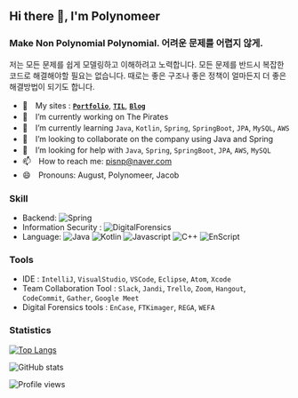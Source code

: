 <!--
**Polynomeer/Polynomeer** is a ✨ _special_ ✨ repository because its `README.md` (this file) appears on your GitHub profile.
-->

## Hi there 👋, I'm Polynomeer
### Make Non Polynomial Polynomial. 어려운 문제를 어렵지 않게.

저는 모든 문제를 쉽게 모델링하고 이해하려고 노력합니다. 모든 문제를 반드시 복잡한 코드로 해결해야할 필요는 없습니다. 때로는 좋은 구조나 좋은 정책이 얼마든지 더 좋은 해결방법이 되기도 합니다.

- 📜　My sites : [**`Portfolio`**](https://amplified-apple-303.notion.site/130c9d7b5e554a4b86991428800cd611), [**`TIL`**](https://polynomeer.github.io/), [**`Blog`**](https://velog.io/@polynomeer)
- 💼　I’m currently working on The Pirates
- 🌱　I’m currently learning `Java`, `Kotlin`, `Spring`, `SpringBoot`, `JPA`, `MySQL`, `AWS`
- 👥　I’m looking to collaborate on the company using Java and Spring 
- 🤔　I’m looking for help with `Java`, `Spring`, `SpringBoot`, `JPA`, `AWS`, `MySQL`
- 📫　How to reach me: pisnp@naver.com 
- 😄　Pronouns: August, Polynomeer, Jacob

### Skill

- Backend: ![Spring](https://img.shields.io/badge/Spring%20-%236DB33F.svg?&style=flat&logo=spring&logoColor=white)
- Information Security : ![DigitalForensics](https://img.shields.io/badge/-Digital%20Forensics-blue)
- Language: ![Java](https://img.shields.io/badge/Java-%23ED8B00.svg?&style=flat&logo=java&logoColor=white) ![Kotlin](https://img.shields.io/badge/-Kotlin-orange) ![Javascript](https://img.shields.io/badge/Javascript%20-%23323330.svg?&style=flat&logo=Javascript&logoColor=%23F7DF1E) ![C++](https://img.shields.io/badge/-C%2B%2B-blue) ![EnScript](https://img.shields.io/badge/-EnScript-orange)

### Tools

- IDE : `IntelliJ`, `VisualStudio`, `VSCode`, `Eclipse`, `Atom`, `Xcode`
- Team Collaboration Tool : `Slack`, `Jandi`, `Trello`, `Zoom`, `Hangout`, `CodeCommit`, `Gather`, `Google Meet`
- Digital Forensics tools : `EnCase`, `FTKimager`, `REGA`, `WEFA`

### Statistics

[![Top Langs](https://github-readme-stats.vercel.app/api/top-langs/?username=Polynomeer&layout=compact&theme=blueberry&hide_border=true)](https://github.com/anuraghazra/github-readme-stats)

![GitHub stats](https://github-readme-stats.vercel.app/api?username=Polynomeer&show_icons=true&count_private=true&theme=blueberry&hide_border=true)

![Profile views](https://gpvc.arturio.dev/Polynomeer)  


